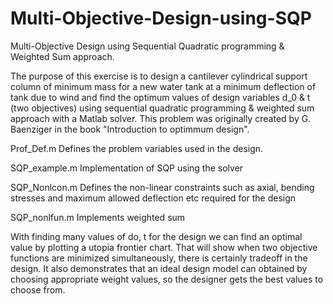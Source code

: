 # Multi-Objective-Design-using-SQP
Multi-Objective Design using Sequential Quadratic programming & Weighted Sum approach.

The purpose of this exercise is to design a cantilever cylindrical support column of minimum mass for a new water tank at a minimum deflection of tank due to wind and find the optimum values of design variables d_0 & t (two objectives) using sequential quadratic programming & weighted sum approach with a Matlab solver. This problem was originally created by G. Baenziger in the book "Introduction to optimmum design". 


Prof_Def.m
Defines the problem variables used in the design.

SQP_example.m
Implementation of SQP using the solver

SQP_Nonlcon.m
Defines the non-linear constraints such as axial, bending stresses and maximum allowed deflection etc required for the design

SQP_nonlfun.m
Implements weighted sum

With finding many values of do, t for the design we can find an optimal value by plotting a utopia frontier chart. That will show when two objective functions are minimized simultaneously, there is certainly tradeoff in the design. It also demonstrates that an ideal design model can obtained by choosing appropriate weight values, so the designer gets the best values to choose from.
